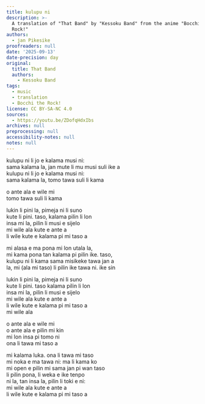 ```yaml
---
title: kulupu ni
description: >-
  A translation of "That Band" by "Kessoku Band" from the anime "Bocchi the
  Rock!"
authors:
  - jan Pikesike
proofreaders: null
date: '2025-09-13'
date-precision: day
original:
  title: That Band
  authors:
    - Kessoku Band
tags:
  - music
  - translation
  - Bocchi the Rock!
license: CC BY-SA-NC 4.0
sources:
  - https://youtu.be/ZDofqHdxIbs
archives: null
preprocessing: null
accessibility-notes: null
notes: null
---
```


kulupu ni li jo e kalama musi ni:  
sama kalama la, jan mute li mu musi suli ike a  
kulupu ni li jo e kalama musi ni:  
sama kalama la, tomo tawa suli li kama  

o ante ala e wile mi  
tomo tawa suli li kama  

lukin li pini la, pimeja ni li suno  
kute li pini. taso, kalama pilin li lon  
insa mi la, pilin li musi e sijelo  
mi wile ala kute e ante a  
li wile kute e kalama pi mi taso a  

mi alasa e ma pona mi lon utala la,  
mi kama pona tan kalama pi pilin ike. taso,  
kulupu ni li kama sama misikeke tawa jan a  
la, mi (ala mi taso) li pilin ike tawa ni. ike sin  

lukin li pini la, pimeja ni li suno  
kute li pini. taso kalama pilin li lon  
insa mi la, pilin li musi e sijelo  
mi wile ala kute e ante a  
li wile kute e kalama pi mi taso a  
mi wile ala  

o ante ala e wile mi  
o ante ala e pilin mi kin  
mi lon insa pi tomo ni  
ona li tawa mi taso a  

mi kalama luka. ona li tawa mi taso  
mi noka e ma tawa ni: ma li kama ko  
mi open e pilin mi sama jan pi wan taso  
li pilin pona, li weka e ike tenpo  
ni la, tan insa la, pilin li toki e ni:  
mi wile ala kute e ante a  
li wile kute e kalama pi mi taso a  
